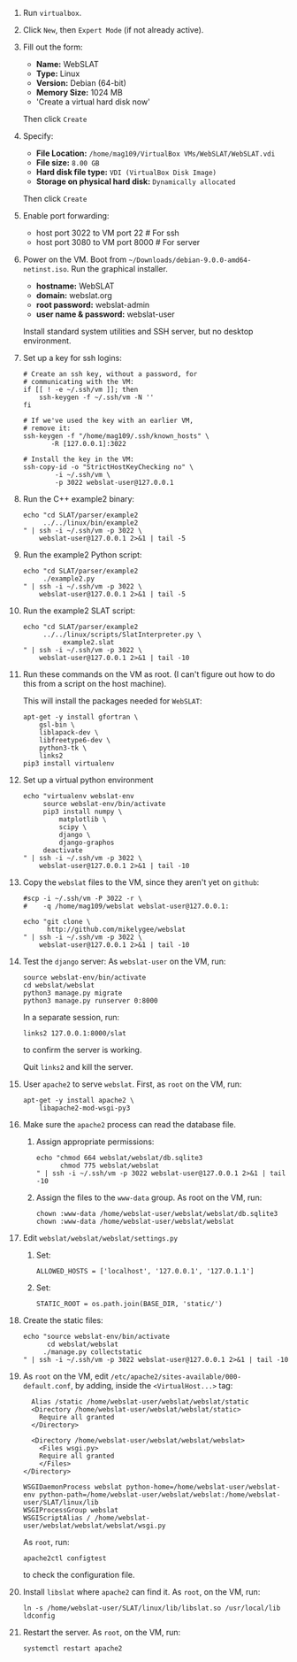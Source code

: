 1.  Run `virtualbox`.
2.  Click `New`, then `Expert Mode` (if not already active).
3.  Fill out the form:
    
    -   **Name:** WebSLAT
    -   **Type:** Linux
    -   **Version:** Debian (64-bit)
    -   **Memory Size:** 1024 MB
    -   'Create a virtual hard disk now'
    
    Then click `Create`
4.  Specify:
    
    -   **File Location:** `/home/mag109/VirtualBox VMs/WebSLAT/WebSLAT.vdi`
    -   **File size:** `8.00 GB`
    -   **Hard disk file type:** `VDI (VirtualBox Disk Image)`
    -   **Storage on physical hard disk:** `Dynamically allocated`
    
    Then click `Create`
5.  Enable port forwarding:
    -   host port 3022 to VM port 22    # For ssh
    -   host port 3080 to VM port 8000  # For server
6.  Power on the VM. Boot from `~/Downloads/debian-9.0.0-amd64-netinst.iso`. Run
    the graphical installer.
    
    -   **hostname:** WebSLAT
    -   **domain:** webslat.org
    -   **root password:** webslat-admin
    -   **user name & password:** webslat-user
    
    Install standard system utilities and SSH server, but no desktop environment.
7.  Set up a key for ssh logins:
    
        # Create an ssh key, without a password, for 
        # communicating with the VM:
        if [[ ! -e ~/.ssh/vm ]]; then
            ssh-keygen -f ~/.ssh/vm -N ''
        fi
        
        # If we've used the key with an earlier VM,
        # remove it:
        ssh-keygen -f "/home/mag109/.ssh/known_hosts" \
        	   -R [127.0.0.1]:3022
        
        # Install the key in the VM:
        ssh-copy-id -o "StrictHostKeyChecking no" \
        	    -i ~/.ssh/vm \
        	    -p 3022 webslat-user@127.0.0.1

1.  Run the C++ example2 binary:
    
        echo "cd SLAT/parser/example2
        	 ../../linux/bin/example2
        " | ssh -i ~/.ssh/vm -p 3022 \
        	webslat-user@127.0.0.1 2>&1 | tail -5
2.  Run the example2 Python script:
    
        echo "cd SLAT/parser/example2
        	 ./example2.py
        " | ssh -i ~/.ssh/vm -p 3022 \
        	webslat-user@127.0.0.1 2>&1 | tail -5

1.  Run the example2 SLAT script:
    
        echo "cd SLAT/parser/example2
        	 ../../linux/scripts/SlatInterpreter.py \
        	      example2.slat
        " | ssh -i ~/.ssh/vm -p 3022 \
        	webslat-user@127.0.0.1 2>&1 | tail -10

2.  Run these commands on the VM as root. (I can't figure out how to do this from
    a script on the host machine).
    
    This will install the packages needed for `WebSLAT`:
    
        apt-get -y install gfortran \
        	gsl-bin \
        	liblapack-dev \
        	libfreetype6-dev \
        	python3-tk \
        	links2
        pip3 install virtualenv
3.  Set up a virtual python environment
    
        echo "virtualenv webslat-env
        	 source webslat-env/bin/activate
        	 pip3 install numpy \
        	     matplotlib \
        	     scipy \
        	     django \
        	     django-graphos
        	 deactivate
        " | ssh -i ~/.ssh/vm -p 3022 \
        	webslat-user@127.0.0.1 2>&1 | tail -10

4.  Copy the `webslat` files to the VM, since they aren't yet on `github`:
    
        #scp -i ~/.ssh/vm -P 3022 -r \
        #    -q /home/mag109/webslat webslat-user@127.0.0.1: 
    
        echo "git clone \
        	  http://github.com/mikelygee/webslat
        " | ssh -i ~/.ssh/vm -p 3022 \
        	webslat-user@127.0.0.1 2>&1 | tail -10
5.  Test the `django` server:
    As `webslat-user` on the VM, run:
    
        source webslat-env/bin/activate
        cd webslat/webslat
        python3 manage.py migrate
        python3 manage.py runserver 0:8000
    
    In a separate session, run:
    
        links2 127.0.0.1:8000/slat
    
    to confirm the server is working.
    
    Quit `links2` and kill the server.
6.  User `apache2` to serve `webslat`. First, as `root` on the VM, run:
    
        apt-get -y install apache2 \
            libapache2-mod-wsgi-py3
7.  Make sure the `apache2` process can read the database file.
    1.  Assign appropriate permissions:
        
            echo "chmod 664 webslat/webslat/db.sqlite3
                  chmod 775 webslat/webslat
            " | ssh -i ~/.ssh/vm -p 3022 webslat-user@127.0.0.1 2>&1 | tail -10
    
    2.  Assign the files to the `www-data` group. As root on the VM, run:
        
            chown :www-data /home/webslat-user/webslat/webslat/db.sqlite3
            chown :www-data /home/webslat-user/webslat/webslat
8.  Edit `webslat/webslat/webslat/settings.py`
    1.  Set:
        
            ALLOWED_HOSTS = ['localhost', '127.0.0.1', '127.0.1.1']
    2.  Set:
        
            STATIC_ROOT = os.path.join(BASE_DIR, 'static/')
9.  Create the static files:
    
        echo "source webslat-env/bin/activate
              cd webslat/webslat
             ./manage.py collectstatic
        " | ssh -i ~/.ssh/vm -p 3022 webslat-user@127.0.0.1 2>&1 | tail -10
10. As `root` on the VM, edit `/etc/apache2/sites-available/000-default.conf`, by
    adding, inside the `<VirtualHost...>` tag:
    
          Alias /static /home/webslat-user/webslat/webslat/static
          <Directory /home/webslat-user/webslat/webslat/static>
            Require all granted
          </Directory>
        
          <Directory /home/webslat-user/webslat/webslat/webslat>
            <Files wsgi.py>
        	Require all granted
            </Files>
        </Directory>
        
        WSGIDaemonProcess webslat python-home=/home/webslat-user/webslat-env python-path=/home/webslat-user/webslat/webslat:/home/webslat-user/SLAT/linux/lib
        WSGIProcessGroup webslat
        WSGIScriptAlias / /home/webslat-user/webslat/webslat/webslat/wsgi.py
    
    As `root`, run:
    
        apache2ctl configtest
    
    to check the configuration file.
11. Install `libslat` where `apache2` can find it. As `root`, on the VM, run:
    
        ln -s /home/webslat-user/SLAT/linux/lib/libslat.so /usr/local/lib
        ldconfig
12. Restart the server. As `root`, on the VM, run:
    
        systemctl restart apache2

